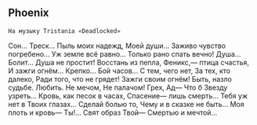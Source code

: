 [comment]: <> (@formatter:off)
[@author]: <> "Gargoyle"
[@date]: <> "2004-01-01 00:00"
[@genre]: <> "poetry"

Phoenix
---

`На музыку Tristania «Deadlocked»`

Сон... Треск...
Пыль моих надежд,
Моей души...
Заживо чувство погребено...
Уж земле всё равно...
Только рано спать вечно!
Душа... Болит...
Душа не простит!
Восстань из пепла,
Феникс,— птица счастья,
И зажги огнём...
Крепко...
Бой часов...
С тем, чего нет,
За тех, кто далеко,
Ради того, что не грядет!
Зажги своим огнём!
Быть, назло судьбе.
Любить. Не мечом,
Не палачом!
Грех, Ад—
Что б Звезду узреть...
Кровь, как песок в часах,
Спасение— лишь смерть...
Тебя уж нет в Твоих глазах...
Сделай болью то,
Чему и в сказке не быть...
Моя плоть и кровь—
Ты!...
Свят образ Твой—
Смертью и мечтой...
